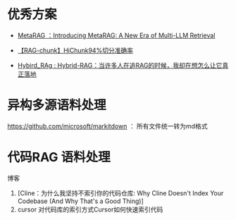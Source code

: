 

# 优秀方案


- [MetaRAG ：Introducing MetaRAG: A New Era of Multi-LLM Retrieval ](https://medium.com/@nisarg.nargund/introducing-metarag-a-new-era-of-multi-llm-retrieval-augmented-generation-26c5cd0c5a60)




- [【RAG-chunk】HiChunk94%切分准确率](https://zhuanlan.zhihu.com/p/1953778082717632012)




- [Hybird_RAg : Hybrid-RAG：当许多人在追RAG的时候，我却在想怎么让它真正落地](https://zhuanlan.zhihu.com/p/1926712498297485229)

# 异构多源语料处理


https://github.com/microsoft/markitdown ： 所有文件统一转为md格式


# 代码RAG 语料处理


博客
1. [Cline：为什么我坚持不索引你的代码仓库: Why Cline Doesn't Index Your Codebase (And Why That's a Good Thing)]
2. cursor 对代码库的索引方式Cursor如何快速索引代码


